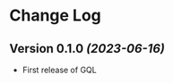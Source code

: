 Change Log
==========

Version 0.1.0 *(2023-06-16)*
-----------------------------

* First release of GQL